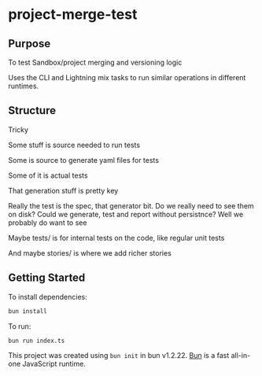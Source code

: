 # project-merge-test

## Purpose

To test Sandbox/project merging and versioning logic

Uses the CLI and Lightning mix tasks to run similar operations in different runtimes.

## Structure

Tricky

Some stuff is source needed to run tests

Some is source to generate yaml files for tests

Some of it is actual tests

That generation stuff is pretty key

Really the test is the spec, that generator bit. Do we really need to see them on disk? Could we generate, test and report without persistnce? Well we probably do want to see

Maybe tests/ is for internal tests on the code, like regular unit tests

And maybe stories/ is where we add richer stories

## Getting Started

To install dependencies:

```bash
bun install
```

To run:

```bash
bun run index.ts
```

This project was created using `bun init` in bun v1.2.22. [Bun](https://bun.com) is a fast all-in-one JavaScript runtime.
